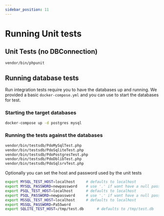```yaml
---
sidebar_position: 11
---
```


# Running Unit tests

## Unit Tests (no DBConnection)

```bash
vendor/bin/phpunit
```

## Running database tests

Run integration tests require you to have the databases up and running. We provided a basic `docker-compose.yml` and you
can use to start the databases for test.

### Starting the target databases

```bash
docker-compose up -d postgres mysql
```

### Running the tests against the databases

```bash
vendor/bin/testsdb/PdoMySqlTest.php 
vendor/bin/testsdb/PdoSqliteTest.php 
vendor/bin/testsdb/PdoPostgresTest.php 
vendor/bin/testsdb/PdoDblibTest.php 
vendor/bin/testsdb/PdoSqlsrvTest.php 
```

Optionally you can set the host and password used by the unit tests

```bash
export MYSQL_TEST_HOST=localhost     # defaults to localhost
export MYSQL_PASSWORD=newpassword    # use '.' if want have a null password
export PSQL_TEST_HOST=localhost      # defaults to localhost
export PSQL_PASSWORD=newpassword     # use '.' if want have a null password
export MSSQL_TEST_HOST=localhost     # defaults to localhost
export MSSQL_PASSWORD=Pa55word            
export SQLITE_TEST_HOST=/tmp/test.db      # defaults to /tmp/test.db
```
